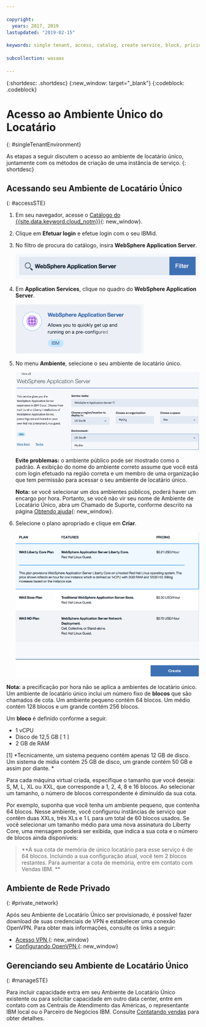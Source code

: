 ```yaml
---

copyright:
  years: 2017, 2019
lastupdated: "2019-02-15"

keywords: single tenant, access, catalog, create service, block, pricing, vpn, openvpn

subcollection: wasaas

---
```


{:shortdesc: .shortdesc}
{:new_window: target="_blank"}
{:codeblock: .codeblock}

# Acesso ao Ambiente Único do Locatário
{: #singleTenantEnvironment}


As etapas a seguir discutem o acesso ao ambiente de locatário único, juntamente com os métodos de criação
de uma instância de serviço.
{: shortdesc}


## Acessando seu Ambiente de Locatário Único
{: #accessSTE}

1. Em seu navegador, acesse o [Catálogo do {{site.data.keyword.cloud_notm}}](https://{DomainName}/catalog/){: new_window}.

2. Clique em **Efetuar login** e efetue login com o seu IBMid.

6. No filtro de procura do catálogo, insira **WebSphere Application Server**.

    ![Filtro de procura](images/filter.png)

7. Em **Application Services**, clique no quadro do **WebSphere Application Server**.

    ![Tile do WebSphere Application Server](images/iconWAS.png)

8. No menu **Ambiente**, selecione o seu ambiente de locatário único.

    ![Nome do ambiente de locatário único](images/environmentSTE.png)

    **Evite problemas:** o ambiente público pode ser mostrado como o padrão. A exibição do nome do ambiente correto assume que você está com login efetuado na região correta e um membro de uma organização que tem permissão para acessar o seu ambiente de locatário único.

    **Nota:** se você selecionar um dos ambientes públicos, poderá haver um encargo por hora. Portanto, se você não vir seu nome de Ambiente de Locatário Único, abra um Chamado de Suporte, conforme descrito na página [Obtendo ajuda](/docs/services/ApplicationServeronCloud?topic=wasaas-reporting_issues#reporting_issues){: new_window}.

9. Selecione o plano apropriado e clique em **Criar**.

    ![Escolha um plano e crie seu serviço](images/createSTE.png)


**Nota:** a precificação por hora não se aplica a ambientes de locatário único. Um ambiente de locatário único inclui um número fixo de **blocos** que são chamados de cota. Um ambiente pequeno contém 64 blocos. Um médio contém 128 blocos e um grande contém 256 blocos.

Um **bloco** é definido conforme a seguir.
  * 1 vCPU
  * Disco de 12,5 GB [ 1 ]
  * 2 GB de RAM

[1] *Tecnicamente, um sistema pequeno contém apenas 12 GB de disco. Um sistema de mídia contém 25 GB de disco, um grande contém 50 GB e assim por diante. *

Para cada máquina virtual criada, especifique o tamanho que você deseja: S, M, L, XL ou XXL, que corresponde a 1,
2, 4, 8 e 16 blocos. Ao selecionar um tamanho, o número de blocos correspondente é diminuído da sua cota.

Por exemplo, suponha que você tenha um ambiente pequeno, que contenha 64 blocos. Nesse ambiente, você configurou instâncias de
serviço que contêm duas XXLs, três XLs e 1 L para um total de 60 blocos usados. Se você selecionar um tamanho médio para uma nova assinatura do Liberty Core, uma mensagem poderá ser exibida, que indica a sua cota e o número de blocos ainda disponíveis:

> **A sua cota de memória de único locatário para esse serviço é de 64 blocos. Incluindo a sua configuração atual, você tem 2 blocos restantes. Para aumentar a cota de memória, entre em contato com Vendas IBM. **


## Ambiente de Rede Privado
{: #private_network}

Após seu Ambiente de Locatário Único ser provisionado, é possível fazer download de suas credenciais de VPN e estabelecer uma conexão OpenVPN. Para obter mais informações, consulte os links a seguir:

* [ Acesso VPN ](/docs/services/ApplicationServeronCloud?topic=wasaas-networkEnvironment#vpnAccess){: new_window}
* [ Configurando OpenVPN ](/docs/services/ApplicationServeronCloud?topic=wasaas-system_access#setup_openvpn){: new_window}

## Gerenciando seu Ambiente de Locatário Único
{: #manageSTE}

Para incluir capacidade extra em seu Ambiente de Locatário Único existente ou para solicitar capacidade em outro data center, entre em contato com as Centrais de Atendimento das Américas, o representante IBM local ou o Parceiro de Negócios IBM. Consulte [Contatando vendas](/docs/services/ApplicationServeronCloud?topic=wasaas-reporting_issues#contacting-sales) para obter detalhes.
